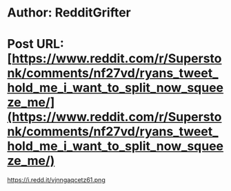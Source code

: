 # Author: RedditGrifter
# Post URL: [https://www.reddit.com/r/Superstonk/comments/nf27vd/ryans_tweet_hold_me_i_want_to_split_now_squeeze_me/](https://www.reddit.com/r/Superstonk/comments/nf27vd/ryans_tweet_hold_me_i_want_to_split_now_squeeze_me/)


https://i.redd.it/vjnngaqcetz61.png